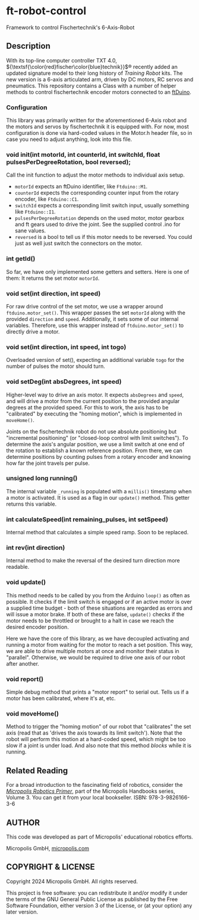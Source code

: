 # ft-robot-control
Framework to control Fischertechnik's 6-Axis-Robot

## Description

With its top-line computer controller TXT 4.0, ${\textsf{\color{red}fischer\color{blue}technik}}$® recently added an updated signature model to their long history of *Training Robot* kits. The new version is a 6-axis articulated arm, driven by DC motors, RC servos and pneumatics. This repository contains a Class with a number of helper methods to control fischertechnik encoder motors connected to an [ftDuino](https://github.com/harbaum/ftduino/).

### Configuration

This library was primarily written for the aforementioned 6-Axis robot and the motors and servos by fischertechnik it is equipped with. For now, most configuration is done via hard-coded values in the Motor.h header file, so in case you need to adjust anything, look into this file.

### void init(int motorId, int counterId, int switchId, float pulsesPerDegreeRotation, bool reversed);
Call the init function to adjust the motor methods to individual axis setup. 

  * `motorId` expects an ftDuino identifier, like `Ftduino::M1`.
  * `counterId` expects the corresponding counter input from the rotary encoder, like `Ftduino::C1`.
  * `switchId` expects a corresponding limit switch input, usually something like `Ftduino::I1`.
  * `pulsesPerDegreeRotation` depends on the used motor, motor gearbox and ft gears used to drive the joint. See the supplied control .ino for sane values.
  * `reversed` is a bool to tell us if this motor needs to be reversed. You could just as well just switch the connectors on the motor.


### int getId()

So far, we have only implemented some getters and setters. Here is one of them: It returns the set motor `motorId`.

### void set(int direction, int speed)

For raw drive control of the set motor, we use a wrapper around `ftduino.motor_set()`. This wrapper passes the set `motorId` along with the provided `direction` and `speed`. Additionally, it sets some of our internal variables. Therefore, use this wrapper instead of `ftduino.motor_set()` to directly drive a motor.

### void set(int direction, int speed, int togo)

Overloaded version of set(), expecting an additional variable `togo` for the number of pulses the motor should turn.

### void setDeg(int absDegrees, int speed)

Higher-level way to drive an axis motor. It expects `absDegrees` and `speed`, and will drive a motor from the current position to the provided angular degrees at the provided speed. For this to work, the axis has to be "calibrated" by executing the "homing motion", which is implemented in `moveHome()`.

Joints on the fischertechnik robot do not use absolute positioning but "incremental positioning" (or "closed-loop control with limit switches"). To determine the axis's angular position, we use a limit switch at one end of the rotation to establish a known reference position. From there, we can determine positions by counting pulses from a rotary encoder and knowing how far the joint travels per pulse.

### unsigned long running()

The internal variable `_running` is populated with a `millis()` timestamp when a motor is activated. It is used as a flag in our `update()` method. This getter returns this variable.

### int calculateSpeed(int remaining_pulses, int setSpeed)

Internal method that calculates a simple speed ramp. Soon to be replaced.

### int rev(int direction)

Internal method to make the reversal of the desired turn direction more readable.

### void update()

This method needs to be called by you from the Arduino `loop()` as often as possible. It checks if the limit switch is engaged or if an active motor is over a supplied time budget - both of these situations are regarded as errors and will issue a motor brake. If both of these are false, `update()` checks if the motor needs to be throttled or brought to a halt in case we reach the desired encoder position.

Here we have the core of this library, as we have decoupled activating and running a motor from waiting for the motor to reach a set position. This way, we are able to drive multiple motors at once and monitor their status in "parallel". Otherwise, we would be required to drive one axis of our robot after another.

### void report()

Simple debug method that prints a "motor report" to serial out. Tells us if a motor has been calibrated, where it's at, etc.

### void moveHome()

Method to trigger the "homing motion" of our robot that "calibrates" the set axis (read that as 'drives the axis towards its limit switch'). Note that the robot will perform this motion at a hard-coded speed, which might be too slow if a joint is under load. And also note that this method *blocks* while it is running.

## Related Reading

For a broad introduction to the fascinating field of robotics, consider the *[Micropolis Robotics Primer](https://www.micropolis.com/micropolis-robotics-primer)*, part of the Micropolis Handbooks series, Volume 3. You can get it from your local bookseller. ISBN: 978-3-9826166-3-6

## AUTHOR

This code was developed as part of Micropolis' educational robotics efforts.

Micropolis GmbH, [micropolis.com](https://www.micropolis.com/)

## COPYRIGHT & LICENSE

Copyright 2024 Micropolis GmbH. All rights reserved.  

This project is free software: you can redistribute it and/or modify it under the terms of the GNU General Public License as published by the Free Software Foundation, either version 3 of the License, or (at your option) any later version.
